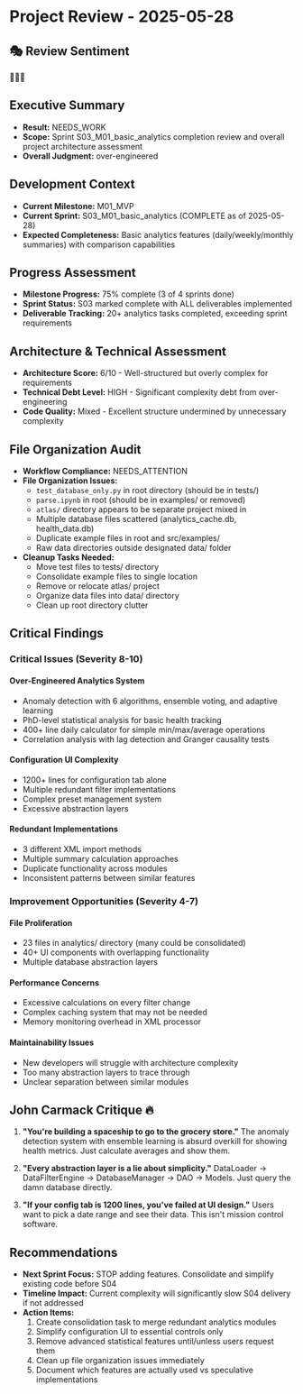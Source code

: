 # Project Review - 2025-05-28

## 🎭 Review Sentiment

😤🔧😰

## Executive Summary

- **Result:** NEEDS_WORK
- **Scope:** Sprint S03_M01_basic_analytics completion review and overall project architecture assessment
- **Overall Judgment:** over-engineered

## Development Context

- **Current Milestone:** M01_MVP
- **Current Sprint:** S03_M01_basic_analytics (COMPLETE as of 2025-05-28)
- **Expected Completeness:** Basic analytics features (daily/weekly/monthly summaries) with comparison capabilities

## Progress Assessment

- **Milestone Progress:** 75% complete (3 of 4 sprints done)
- **Sprint Status:** S03 marked complete with ALL deliverables implemented
- **Deliverable Tracking:** 20+ analytics tasks completed, exceeding sprint requirements

## Architecture & Technical Assessment

- **Architecture Score:** 6/10 - Well-structured but overly complex for requirements
- **Technical Debt Level:** HIGH - Significant complexity debt from over-engineering
- **Code Quality:** Mixed - Excellent structure undermined by unnecessary complexity

## File Organization Audit

- **Workflow Compliance:** NEEDS_ATTENTION
- **File Organization Issues:**
  - `test_database_only.py` in root directory (should be in tests/)
  - `parse.ipynb` in root (should be in examples/ or removed)
  - `atlas/` directory appears to be separate project mixed in
  - Multiple database files scattered (analytics_cache.db, health_data.db)
  - Duplicate example files in root and src/examples/
  - Raw data directories outside designated data/ folder
- **Cleanup Tasks Needed:**
  - Move test files to tests/ directory
  - Consolidate example files to single location
  - Remove or relocate atlas/ project
  - Organize data files into data/ directory
  - Clean up root directory clutter

## Critical Findings

### Critical Issues (Severity 8-10)

#### Over-Engineered Analytics System

- Anomaly detection with 6 algorithms, ensemble voting, and adaptive learning
- PhD-level statistical analysis for basic health tracking
- 400+ line daily calculator for simple min/max/average operations
- Correlation analysis with lag detection and Granger causality tests

#### Configuration UI Complexity

- 1200+ lines for configuration tab alone
- Multiple redundant filter implementations
- Complex preset management system
- Excessive abstraction layers

#### Redundant Implementations

- 3 different XML import methods
- Multiple summary calculation approaches
- Duplicate functionality across modules
- Inconsistent patterns between similar features

### Improvement Opportunities (Severity 4-7)

#### File Proliferation

- 23 files in analytics/ directory (many could be consolidated)
- 40+ UI components with overlapping functionality
- Multiple database abstraction layers

#### Performance Concerns

- Excessive calculations on every filter change
- Complex caching system that may not be needed
- Memory monitoring overhead in XML processor

#### Maintainability Issues

- New developers will struggle with architecture complexity
- Too many abstraction layers to trace through
- Unclear separation between similar modules

## John Carmack Critique 🔥

1. **"You're building a spaceship to go to the grocery store."** The anomaly detection system with ensemble learning is absurd overkill for showing health metrics. Just calculate averages and show them.

2. **"Every abstraction layer is a lie about simplicity."** DataLoader → DataFilterEngine → DatabaseManager → DAO → Models. Just query the damn database directly.

3. **"If your config tab is 1200 lines, you've failed at UI design."** Users want to pick a date range and see their data. This isn't mission control software.

## Recommendations

- **Next Sprint Focus:** STOP adding features. Consolidate and simplify existing code before S04
- **Timeline Impact:** Current complexity will significantly slow S04 delivery if not addressed
- **Action Items:**
  1. Create consolidation task to merge redundant analytics modules
  2. Simplify configuration UI to essential controls only
  3. Remove advanced statistical features until/unless users request them
  4. Clean up file organization issues immediately
  5. Document which features are actually used vs speculative implementations